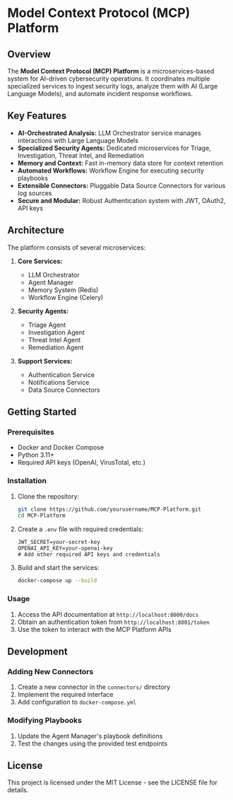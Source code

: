 # Model Context Protocol (MCP) Platform

## Overview

The **Model Context Protocol (MCP) Platform** is a microservices-based system for AI-driven cybersecurity operations. It coordinates multiple specialized services to ingest security logs, analyze them with AI (Large Language Models), and automate incident response workflows.

## Key Features

- **AI-Orchestrated Analysis:** LLM Orchestrator service manages interactions with Large Language Models
- **Specialized Security Agents:** Dedicated microservices for Triage, Investigation, Threat Intel, and Remediation
- **Memory and Context:** Fast in-memory data store for context retention
- **Automated Workflows:** Workflow Engine for executing security playbooks
- **Extensible Connectors:** Pluggable Data Source Connectors for various log sources
- **Secure and Modular:** Robust Authentication system with JWT, OAuth2, API keys

## Architecture

The platform consists of several microservices:

1. **Core Services:**
   - LLM Orchestrator
   - Agent Manager
   - Memory System (Redis)
   - Workflow Engine (Celery)

2. **Security Agents:**
   - Triage Agent
   - Investigation Agent
   - Threat Intel Agent
   - Remediation Agent

3. **Support Services:**
   - Authentication Service
   - Notifications Service
   - Data Source Connectors

## Getting Started

### Prerequisites

- Docker and Docker Compose
- Python 3.11+
- Required API keys (OpenAI, VirusTotal, etc.)

### Installation

1. Clone the repository:
   ```bash
   git clone https://github.com/yourusername/MCP-Platform.git
   cd MCP-Platform
   ```

2. Create a `.env` file with required credentials:
   ```env
   JWT_SECRET=your-secret-key
   OPENAI_API_KEY=your-openai-key
   # Add other required API keys and credentials
   ```

3. Build and start the services:
   ```bash
   docker-compose up --build
   ```

### Usage

1. Access the API documentation at `http://localhost:8000/docs`
2. Obtain an authentication token from `http://localhost:8001/token`
3. Use the token to interact with the MCP Platform APIs

## Development

### Adding New Connectors

1. Create a new connector in the `connectors/` directory
2. Implement the required interface
3. Add configuration to `docker-compose.yml`

### Modifying Playbooks

1. Update the Agent Manager's playbook definitions
2. Test the changes using the provided test endpoints

## License

This project is licensed under the MIT License - see the LICENSE file for details. 